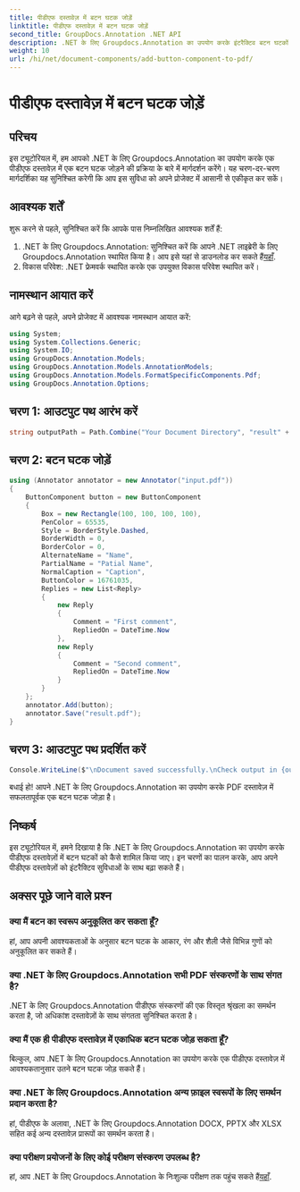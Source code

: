 ```yaml
---
title: पीडीएफ दस्तावेज़ में बटन घटक जोड़ें
linktitle: पीडीएफ दस्तावेज़ में बटन घटक जोड़ें
second_title: GroupDocs.Annotation .NET API
description: .NET के लिए Groupdocs.Annotation का उपयोग करके इंटरैक्टिव बटन घटकों के साथ अपने पीडीएफ दस्तावेज़ों को बेहतर बनाएं। निर्बाध एकीकरण के लिए हमारे चरण-दर-चरण ट्यूटोरियल का पालन करें।
weight: 10
url: /hi/net/document-components/add-button-component-to-pdf/
---
```


# पीडीएफ दस्तावेज़ में बटन घटक जोड़ें

## परिचय
इस ट्यूटोरियल में, हम आपको .NET के लिए Groupdocs.Annotation का उपयोग करके एक पीडीएफ दस्तावेज़ में एक बटन घटक जोड़ने की प्रक्रिया के बारे में मार्गदर्शन करेंगे। यह चरण-दर-चरण मार्गदर्शिका यह सुनिश्चित करेगी कि आप इस सुविधा को अपने प्रोजेक्ट में आसानी से एकीकृत कर सकें।
## आवश्यक शर्तें
शुरू करने से पहले, सुनिश्चित करें कि आपके पास निम्नलिखित आवश्यक शर्तें हैं:
1.  .NET के लिए Groupdocs.Annotation: सुनिश्चित करें कि आपने .NET लाइब्रेरी के लिए Groupdocs.Annotation स्थापित किया है। आप इसे यहां से डाउनलोड कर सकते हैं[यहाँ](https://releases.groupdocs.com/annotation/net/).
2. विकास परिवेश: .NET फ्रेमवर्क स्थापित करके एक उपयुक्त विकास परिवेश स्थापित करें।

## नामस्थान आयात करें
आगे बढ़ने से पहले, अपने प्रोजेक्ट में आवश्यक नामस्थान आयात करें:
```csharp
using System;
using System.Collections.Generic;
using System.IO;
using GroupDocs.Annotation.Models;
using GroupDocs.Annotation.Models.AnnotationModels;
using GroupDocs.Annotation.Models.FormatSpecificComponents.Pdf;
using GroupDocs.Annotation.Options;
```
## चरण 1: आउटपुट पथ आरंभ करें
```csharp
string outputPath = Path.Combine("Your Document Directory", "result" + Path.GetExtension("input.pdf"));
```
## चरण 2: बटन घटक जोड़ें
```csharp
using (Annotator annotator = new Annotator("input.pdf"))
{
    ButtonComponent button = new ButtonComponent
    {
        Box = new Rectangle(100, 100, 100, 100),
        PenColor = 65535,
        Style = BorderStyle.Dashed,
        BorderWidth = 0,
        BorderColor = 0,
        AlternateName = "Name",
        PartialName = "Patial Name",
        NormalCaption = "Caption",
        ButtonColor = 16761035,
        Replies = new List<Reply>
        {
            new Reply
            {
                Comment = "First comment",
                RepliedOn = DateTime.Now
            },
            new Reply
            {
                Comment = "Second comment",
                RepliedOn = DateTime.Now
            }
        }
    };
    annotator.Add(button);
    annotator.Save("result.pdf");
}
```
## चरण 3: आउटपुट पथ प्रदर्शित करें
```csharp
Console.WriteLine($"\nDocument saved successfully.\nCheck output in {outputPath}.");
```
बधाई हो! आपने .NET के लिए Groupdocs.Annotation का उपयोग करके PDF दस्तावेज़ में सफलतापूर्वक एक बटन घटक जोड़ा है।

## निष्कर्ष
इस ट्यूटोरियल में, हमने दिखाया है कि .NET के लिए Groupdocs.Annotation का उपयोग करके पीडीएफ दस्तावेज़ों में बटन घटकों को कैसे शामिल किया जाए। इन चरणों का पालन करके, आप अपने पीडीएफ दस्तावेज़ों को इंटरैक्टिव सुविधाओं के साथ बढ़ा सकते हैं।
## अक्सर पूछे जाने वाले प्रश्न
### क्या मैं बटन का स्वरूप अनुकूलित कर सकता हूँ?
हां, आप अपनी आवश्यकताओं के अनुसार बटन घटक के आकार, रंग और शैली जैसे विभिन्न गुणों को अनुकूलित कर सकते हैं।
### क्या .NET के लिए Groupdocs.Annotation सभी PDF संस्करणों के साथ संगत है?
.NET के लिए Groupdocs.Annotation पीडीएफ संस्करणों की एक विस्तृत श्रृंखला का समर्थन करता है, जो अधिकांश दस्तावेज़ों के साथ संगतता सुनिश्चित करता है।
### क्या मैं एक ही पीडीएफ दस्तावेज़ में एकाधिक बटन घटक जोड़ सकता हूँ?
बिल्कुल, आप .NET के लिए Groupdocs.Annotation का उपयोग करके एक पीडीएफ दस्तावेज़ में आवश्यकतानुसार उतने बटन घटक जोड़ सकते हैं।
### क्या .NET के लिए Groupdocs.Annotation अन्य फ़ाइल स्वरूपों के लिए समर्थन प्रदान करता है?
हां, पीडीएफ के अलावा, .NET के लिए Groupdocs.Annotation DOCX, PPTX और XLSX सहित कई अन्य दस्तावेज़ प्रारूपों का समर्थन करता है।
### क्या परीक्षण प्रयोजनों के लिए कोई परीक्षण संस्करण उपलब्ध है?
 हां, आप .NET के लिए Groupdocs.Annotation के निःशुल्क परीक्षण तक पहुंच सकते हैं[यहाँ](https://releases.groupdocs.com/).